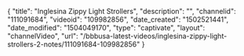 {
    "title": "Inglesina Zippy Light Strollers",
    "description": "",
    "channelid": "111091684",
    "videoid": "109982856",
    "date_created": "1502521441",
    "date_modified": "1504049170",
    "type": "captivate",
    "layout": "channelVideo",
    "url": "\/bbbusa-latest-videos\/inglesina-zippy-light-strollers-2-notes\/111091684-109982856"
}